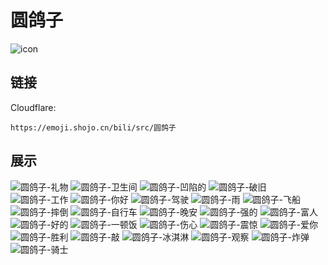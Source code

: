 # 圆鸽子
![icon](https://emoji.shojo.cn/bili/src/圆鸽子/icon.png)
## 链接
Cloudflare:
```
https://emoji.shojo.cn/bili/src/圆鸽子
```
## 展示
![圆鸽子-礼物](https://emoji.shojo.cn/bili/src/圆鸽子/圆鸽子-礼物.png)
![圆鸽子-卫生间](https://emoji.shojo.cn/bili/src/圆鸽子/圆鸽子-卫生间.png)
![圆鸽子-凹陷的](https://emoji.shojo.cn/bili/src/圆鸽子/圆鸽子-凹陷的.png)
![圆鸽子-破旧](https://emoji.shojo.cn/bili/src/圆鸽子/圆鸽子-破旧.png)
![圆鸽子-工作](https://emoji.shojo.cn/bili/src/圆鸽子/圆鸽子-工作.png)
![圆鸽子-你好](https://emoji.shojo.cn/bili/src/圆鸽子/圆鸽子-你好.png)
![圆鸽子-驾驶](https://emoji.shojo.cn/bili/src/圆鸽子/圆鸽子-驾驶.png)
![圆鸽子-雨](https://emoji.shojo.cn/bili/src/圆鸽子/圆鸽子-雨.png)
![圆鸽子-飞船](https://emoji.shojo.cn/bili/src/圆鸽子/圆鸽子-飞船.png)
![圆鸽子-摔倒](https://emoji.shojo.cn/bili/src/圆鸽子/圆鸽子-摔倒.png)
![圆鸽子-自行车](https://emoji.shojo.cn/bili/src/圆鸽子/圆鸽子-自行车.png)
![圆鸽子-晚安](https://emoji.shojo.cn/bili/src/圆鸽子/圆鸽子-晚安.png)
![圆鸽子-强的](https://emoji.shojo.cn/bili/src/圆鸽子/圆鸽子-强的.png)
![圆鸽子-富人](https://emoji.shojo.cn/bili/src/圆鸽子/圆鸽子-富人.png)
![圆鸽子-好的](https://emoji.shojo.cn/bili/src/圆鸽子/圆鸽子-好的.png)
![圆鸽子-一顿饭](https://emoji.shojo.cn/bili/src/圆鸽子/圆鸽子-一顿饭.png)
![圆鸽子-伤心](https://emoji.shojo.cn/bili/src/圆鸽子/圆鸽子-伤心.png)
![圆鸽子-震惊](https://emoji.shojo.cn/bili/src/圆鸽子/圆鸽子-震惊.png)
![圆鸽子-爱你](https://emoji.shojo.cn/bili/src/圆鸽子/圆鸽子-爱你.png)
![圆鸽子-胜利](https://emoji.shojo.cn/bili/src/圆鸽子/圆鸽子-胜利.png)
![圆鸽子-敲](https://emoji.shojo.cn/bili/src/圆鸽子/圆鸽子-敲.png)
![圆鸽子-冰淇淋](https://emoji.shojo.cn/bili/src/圆鸽子/圆鸽子-冰淇淋.png)
![圆鸽子-观察](https://emoji.shojo.cn/bili/src/圆鸽子/圆鸽子-观察.png)
![圆鸽子-炸弹](https://emoji.shojo.cn/bili/src/圆鸽子/圆鸽子-炸弹.png)
![圆鸽子-骑士](https://emoji.shojo.cn/bili/src/圆鸽子/圆鸽子-骑士.png)
